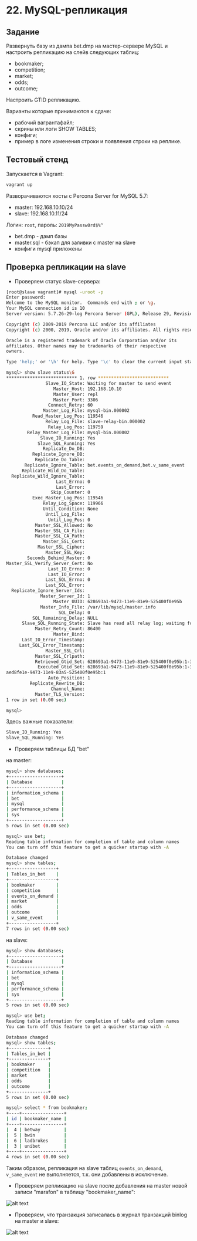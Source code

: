 # 22. MySQL-репликация

## Задание

Развернуть базу из дампа bet.dmp на мастер-сервере MySQL и настроить репликацию на слейв следующих таблиц:

- bookmaker;
- competition;
- market;
- odds;
- outcome;

Настроить GTID репликацию.

Варианты которые принимаются к сдаче:

- рабочий вагрантафайл;
- скрины или логи SHOW TABLES;
- конфиги;
- пример в логе изменения строки и появления строки на реплике.

## Тестовый стенд

Запускается в Vagrant:

```bash
vagrant up
```
Разворачиваются хосты c Percona Server for MySQL 5.7:

- master: 192.168.10.10/24
- slave:  192.168.10.11/24

Логин: ```root```, пароль: ```2019MyPassw0rd$%^```

- bet.dmp - дамп базы
- master.sql - бэкап для заливки c master на slave
- конфиги mysql приложены

## Проверка репликации на slave

- Проверяем статус slave-сервера:
```bash
[root@slave vagrant]# mysql -uroot -p
Enter password:
Welcome to the MySQL monitor.  Commands end with ; or \g.
Your MySQL connection id is 10
Server version: 5.7.26-29-log Percona Server (GPL), Release 29, Revision 11ad961

Copyright (c) 2009-2019 Percona LLC and/or its affiliates
Copyright (c) 2000, 2019, Oracle and/or its affiliates. All rights reserved.

Oracle is a registered trademark of Oracle Corporation and/or its
affiliates. Other names may be trademarks of their respective
owners.

Type 'help;' or '\h' for help. Type '\c' to clear the current input statement.

mysql> show slave status\G
*************************** 1. row ***************************
               Slave_IO_State: Waiting for master to send event
                  Master_Host: 192.168.10.10
                  Master_User: repl
                  Master_Port: 3306
                Connect_Retry: 60
              Master_Log_File: mysql-bin.000002
          Read_Master_Log_Pos: 119546
               Relay_Log_File: slave-relay-bin.000002
                Relay_Log_Pos: 119759
        Relay_Master_Log_File: mysql-bin.000002
             Slave_IO_Running: Yes
            Slave_SQL_Running: Yes
              Replicate_Do_DB:
          Replicate_Ignore_DB:
           Replicate_Do_Table:
       Replicate_Ignore_Table: bet.events_on_demand,bet.v_same_event
      Replicate_Wild_Do_Table:
  Replicate_Wild_Ignore_Table:
                   Last_Errno: 0
                   Last_Error:
                 Skip_Counter: 0
          Exec_Master_Log_Pos: 119546
              Relay_Log_Space: 119966
              Until_Condition: None
               Until_Log_File:
                Until_Log_Pos: 0
           Master_SSL_Allowed: No
           Master_SSL_CA_File:
           Master_SSL_CA_Path:
              Master_SSL_Cert:
            Master_SSL_Cipher:
               Master_SSL_Key:
        Seconds_Behind_Master: 0
Master_SSL_Verify_Server_Cert: No
                Last_IO_Errno: 0
                Last_IO_Error:
               Last_SQL_Errno: 0
               Last_SQL_Error:
  Replicate_Ignore_Server_Ids:
             Master_Server_Id: 1
                  Master_UUID: 628693a1-9473-11e9-81e9-525400f0e95b
             Master_Info_File: /var/lib/mysql/master.info
                    SQL_Delay: 0
          SQL_Remaining_Delay: NULL
      Slave_SQL_Running_State: Slave has read all relay log; waiting for more updates
           Master_Retry_Count: 86400
                  Master_Bind:
      Last_IO_Error_Timestamp:
     Last_SQL_Error_Timestamp:
               Master_SSL_Crl:
           Master_SSL_Crlpath:
           Retrieved_Gtid_Set: 628693a1-9473-11e9-81e9-525400f0e95b:1-39
            Executed_Gtid_Set: 628693a1-9473-11e9-81e9-525400f0e95b:1-39,
aed8fe1e-9473-11e9-83a5-525400f0e95b:1
                Auto_Position: 1
         Replicate_Rewrite_DB:
                 Channel_Name:
           Master_TLS_Version:
1 row in set (0.00 sec)

mysql>
```

Здесь важные показатели:

```bash
Slave_IO_Running: Yes
Slave_SQL_Running: Yes
```
- Проверяем таблицы БД "bet"

на master:
```bash
mysql> show databases;
+--------------------+
| Database           |
+--------------------+
| information_schema |
| bet                |
| mysql              |
| performance_schema |
| sys                |
+--------------------+
5 rows in set (0.00 sec)

mysql> use bet;
Reading table information for completion of table and column names
You can turn off this feature to get a quicker startup with -A

Database changed
mysql> show tables;
+------------------+
| Tables_in_bet    |
+------------------+
| bookmaker        |
| competition      |
| events_on_demand |
| market           |
| odds             |
| outcome          |
| v_same_event     |
+------------------+
7 rows in set (0.00 sec)
```
на slave:

```bash
mysql> show databases;
+--------------------+
| Database           |
+--------------------+
| information_schema |
| bet                |
| mysql              |
| performance_schema |
| sys                |
+--------------------+
5 rows in set (0.00 sec)

mysql> use bet;
Reading table information for completion of table and column names
You can turn off this feature to get a quicker startup with -A

Database changed
mysql> show tables;
+---------------+
| Tables_in_bet |
+---------------+
| bookmaker     |
| competition   |
| market        |
| odds          |
| outcome       |
+---------------+
5 rows in set (0.00 sec)

mysql> select * from bookmaker;
+----+----------------+
| id | bookmaker_name |
+----+----------------+
|  4 | betway         |
|  5 | bwin           |
|  6 | ladbrokes      |
|  3 | unibet         |
+----+----------------+
4 rows in set (0.00 sec)
```
Таким образом, репликация на slave таблиц ```events_on_demand```, ```v_same_event``` не выполняется, т.к. они добавлены в исключение.

- Проверяем репликацию на slave после добавления на master новой записи "marafon" в таблицу "bookmaker_name": 

![alt text](show_replication.png)

- Проверяем, что транзакция записалась в журнал транзакций binlog на master и slave:

 ![alt text](show_binlog.png)